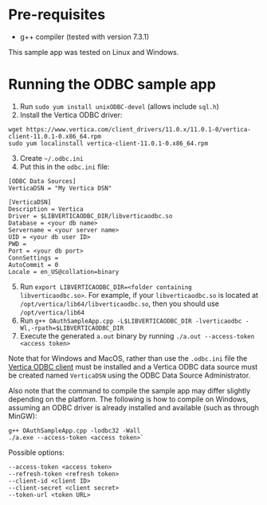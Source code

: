# Pre-requisites

- g++ compiler (tested with version 7.3.1)

This sample app was tested on Linux and Windows.

# Running the ODBC sample app

1. Run `sudo yum install unixODBC-devel` (allows include `sql.h`)
2. Install the Vertica ODBC driver:
```
wget https://www.vertica.com/client_drivers/11.0.x/11.0.1-0/vertica-client-11.0.1-0.x86_64.rpm
sudo yum localinstall vertica-client-11.0.1-0.x86_64.rpm
```
3. Create `~/.odbc.ini`
4. Put this in the `odbc.ini` file:
```
[ODBC Data Sources]
VerticaDSN = "My Vertica DSN"

[VerticaDSN]
Description = Vertica
Driver = $LIBVERTICAODBC_DIR/libverticaodbc.so
Database = <your db name>
Servername = <your server name>
UID = <your db user ID>
PWD = 
Port = <your db port>
ConnSettings = 
AutoCommit = 0
Locale = en_US@collation=binary
```
5. Run `export LIBVERTICAODBC_DIR=<folder containing libverticaodbc.so>`. For example, if your `libverticaodbc.so` is located at `/opt/vertica/lib64/libverticaodbc.so`, then you should use `/opt/vertica/lib64`
6. Run `g++ OAuthSampleApp.cpp -L$LIBVERTICAODBC_DIR -lverticaodbc -Wl,-rpath=$LIBVERTICAODBC_DIR`
7. Execute the generated `a.out` binary by running `./a.out --access-token <access token>`

Note that for Windows and MacOS, rather than use the `.odbc.ini` file the [Vertica ODBC client](https://www.vertica.com/download/vertica/client-drivers/) must be installed and a Vertica ODBC data source must be created named `VerticaDSN` using the ODBC Data Source Administrator.

Also note that the command to compile the sample app may differ slightly depending on the platform.  The following is how to compile on Windows, assuming an ODBC driver is already installed and available (such as through MinGW):
```
g++ OAuthSampleApp.cpp -lodbc32 -Wall
./a.exe --access-token <access token>`
```

Possible options:
```
--access-token <access token>
--refresh-token <refresh token>
--client-id <client ID>
--client-secret <client secret>
--token-url <token URL>
```
